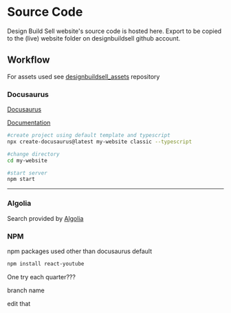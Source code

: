 # Source Code
Design Build Sell website's source code is hosted here. Export to be copied to the (live) website folder on designbuildsell github account.


## Workflow

For assets used see [designbuildsell_assets](https://github.com/aecabhijeet/designbuildsell_assets) repository

### Docusaurus

[Docusaurus](https://docusaurus.io/)

[Documentation](https://docusaurus.io/docs)

```bash
#create project using default template and typescript
npx create-docusaurus@latest my-website classic --typescript

#change directory
cd my-website

#start server
npm start

```



---

### Algolia

Search provided by [Algolia](https://dashboard.algolia.com/)

### NPM

npm packages used other than docusaurus default

```bash title = "react-youtube"
npm install react-youtube
```
One try each quarter???

branch name

edit that
